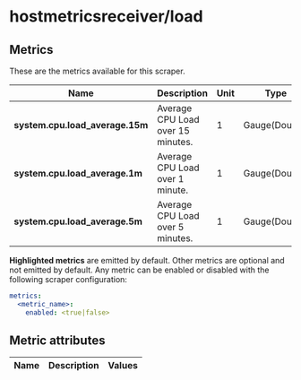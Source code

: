[comment]: <> (Code generated by mdatagen. DO NOT EDIT.)

# hostmetricsreceiver/load

## Metrics

These are the metrics available for this scraper.

| Name | Description | Unit | Type | Attributes |
| ---- | ----------- | ---- | ---- | ---------- |
| **system.cpu.load_average.15m** | Average CPU Load over 15 minutes. | 1 | Gauge(Double) | <ul> </ul> |
| **system.cpu.load_average.1m** | Average CPU Load over 1 minute. | 1 | Gauge(Double) | <ul> </ul> |
| **system.cpu.load_average.5m** | Average CPU Load over 5 minutes. | 1 | Gauge(Double) | <ul> </ul> |

**Highlighted metrics** are emitted by default. Other metrics are optional and not emitted by default.
Any metric can be enabled or disabled with the following scraper configuration:

```yaml
metrics:
  <metric_name>:
    enabled: <true|false>
```

## Metric attributes

| Name | Description | Values |
| ---- | ----------- | ------ |
